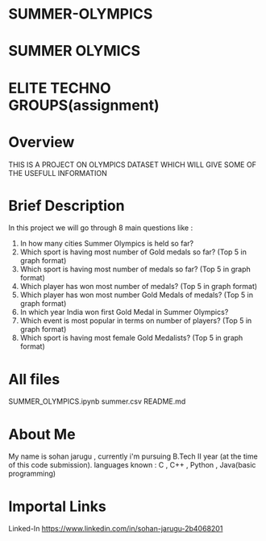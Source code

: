 # SUMMER-OLYMPICS
# SUMMER OLYMICS  
# ELITE TECHNO GROUPS(assignment)

# Overview
THIS IS A PROJECT ON OLYMPICS DATASET WHICH WILL GIVE SOME OF THE USEFULL INFORMATION

# Brief Description
In this project we will go through 8 main questions like :
1) In how many cities Summer Olympics is held so far?
2) Which sport is having most number of Gold medals so far? (Top 5 in graph format)
3) Which sport is having most number of medals so far? (Top 5 in graph format)
4) Which player has won most number of medals? (Top 5 in graph format)
5) Which player has won most number Gold Medals of medals? (Top 5 in graph format)
6) In which year India won first Gold Medal in Summer Olympics?
7) Which event is most popular in terms on number of players? (Top 5 in graph format)
8) Which sport is having most female Gold Medalists? (Top 5 in graph format)

# All files
SUMMER_OLYMPICS.ipynb
summer.csv
README.md

# About Me
My name is sohan jarugu , currently i'm pursuing B.Tech II year (at the time of this code submission). languages known : C , C++ , Python , Java(basic programming)

# Importal Links
Linked-In  https://www.linkedin.com/in/sohan-jarugu-2b4068201
